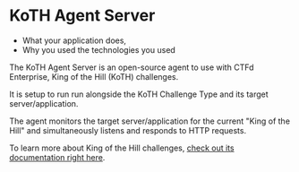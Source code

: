 # KoTH Agent Server

- What your application does,
- Why you used the technologies you used

The KoTH Agent Server is an open-source agent to use with CTFd Enterprise, King of the Hill (KoTH) challenges.

It is setup to run run alongside the KoTH Challenge Type and its target server/application. 

The agent monitors the target server/application for the current "King of the Hill" and simultaneously listens and responds to HTTP requests.

To learn more about King of the Hill challenges, [check out its documentation right here](https://docs.ctfd.io/docs/custom-challenges/king-of-the-hill).